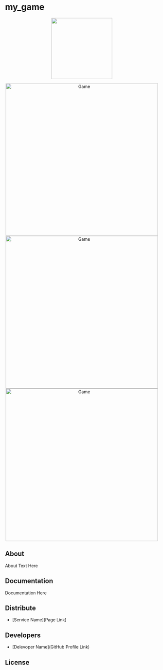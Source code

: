 # my_game
<p align="center">
      <img src="https://github.com/pashaBy94/my_game/blob/master/img/icon.png" width="200">
</p>

<p align="center">
   <img src="https://github.com/pashaBy94/my_game/blob/master/img/screen5mobile.png" alt="Game" width="500">
   <img src="https://github.com/pashaBy94/my_game/blob/master/img/screen2mobile.png" alt="Game" width="500">
   <img src="https://github.com/pashaBy94/my_game/blob/master/img/screen4mobile.png" alt="Game" width="500">
</p>

## About

About Text Here

## Documentation

Documentation Here

## Distribute

- [Service Name](Page Link)


## Developers

- [Delevoper Name](GitHub Profile Link)

## License
